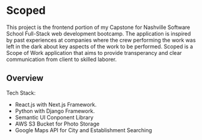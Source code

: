 # Scoped

This project is the frontend portion of my Capstone for Nashville Software School Full-Stack web development bootcamp. The application is inspired by past experiences at companies where the crew performing the work was left in the dark about key aspects of the work to be performed.  Scoped is a Scope of Work application that aims to provide transperancy and clear communication from client to skilled laborer.


## Overview

Tech Stack:  
- React.js with Next.js Framework.
- Python with Django Framework.
- Semantic UI Conponent Library
- AWS S3 Bucket for Photo Storage
- Google Maps API for City and Establishment Searching


##
